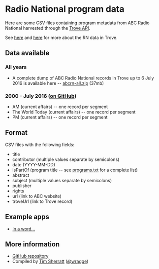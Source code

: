 # Radio National program data

Here are some CSV files containing program metadata from ABC Radio National harvested through the [Trove API](http://help.nla.gov.au/trove/building-with-trove/api).

See [here](http://www.nla.gov.au/blogs/trove/2014/04/17/harvesting-radio-national) and [here](http://www.nla.gov.au/blogs/trove/2014/05/01/whats-in-a-word) for more about the RN data in Trove.

## Data available

### All years

* A complete dump of ABC Radio National records in Trove up to 6 July 2016 is available here -- [abcrn-all.zip](https://github.com/wragge/radio-national-data/blob/master/abcrn-all.zip?raw=true) (37mb)

### 2000 - July 2016 ([on GitHub](https://github.com/wragge/radio-national-data))

* AM (current affairs) -- one record per segment
* The World Today (current affairs) -- one record per segment
* PM (current affairs) -- one record per segment

## Format

CSV files with the following fields:

* title
* contributor (multiple values separate by semicolons)
* date (YYYY-MM-DD)
* isPartOf (program title -- see [programs.txt](https://github.com/wragge/radio-national-data/blob/master/programs.txt) for a complete list)
* abstract
* subject (multiple values separate by semicolons)
* publisher
* rights
* url (link to ABC website)
* troveUrl (link to Trove record)

## Example apps

* [In a word...](http://inaword.dhistory.org/)

## More information

* [GitHub repository](https://github.com/wragge/radio-national-data)
* Compiled by [Tim Sherratt](https://timsherratt.org) ([@wragge](http://twitter.com/wragge))


